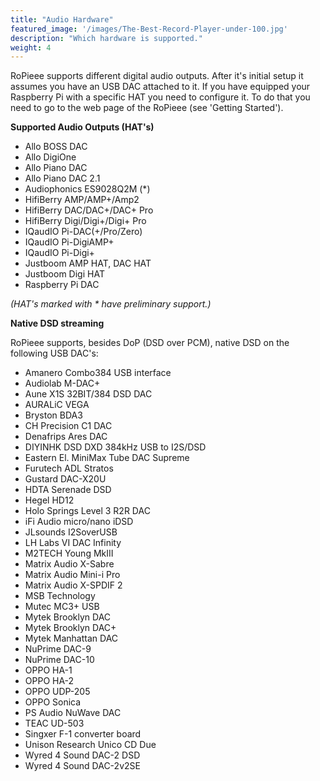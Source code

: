 ```yaml
---
title: "Audio Hardware"
featured_image: '/images/The-Best-Record-Player-under-100.jpg'
description: "Which hardware is supported."
weight: 4
---
```

RoPieee supports different digital audio outputs. After it's initial setup it assumes you have an USB DAC attached to it. If you have equipped your Raspberry Pi with a specific HAT you need to configure it. To do that you need to go to the web page of the RoPieee (see 'Getting Started'). 

**Supported Audio Outputs (HAT's)**

* Allo BOSS DAC
* Allo DigiOne
* Allo Piano DAC
* Allo Piano DAC 2.1
* Audiophonics ES9028Q2M (*) 
* HifiBerry AMP/AMP+/Amp2
* HifiBerry DAC/DAC+/DAC+ Pro
* HifiBerry Digi/Digi+/Digi+ Pro
* IQaudIO Pi-DAC(+/Pro/Zero)
* IQaudIO Pi-DigiAMP+
* IQaudIO Pi-Digi+
* Justboom AMP HAT, DAC HAT
* Justboom Digi HAT
* Raspberry Pi DAC

_(HAT's marked with * have preliminary support.)_

**Native DSD streaming**

RoPieee supports, besides DoP (DSD over PCM), native DSD on the following USB DAC's:

* Amanero Combo384 USB interface
* Audiolab M-DAC+
* Aune X1S 32BIT/384 DSD DAC
* AURALiC VEGA
* Bryston BDA3
* CH Precision C1 DAC
* Denafrips Ares DAC
* DIYINHK DSD DXD 384kHz USB to I2S/DSD
* Eastern El. MiniMax Tube DAC Supreme
* Furutech ADL Stratos
* Gustard DAC-X20U
* HDTA Serenade DSD
* Hegel HD12
* Holo Springs Level 3 R2R DAC
* iFi Audio micro/nano iDSD
* JLsounds I2SoverUSB
* LH Labs VI DAC Infinity
* M2TECH Young MkIII
* Matrix Audio X-Sabre
* Matrix Audio Mini-i Pro
* Matrix Audio X-SPDIF 2
* MSB Technology
* Mutec MC3+ USB
* Mytek Brooklyn DAC
* Mytek Brooklyn DAC+
* Mytek Manhattan DAC
* NuPrime DAC-9
* NuPrime DAC-10
* OPPO HA-1
* OPPO HA-2
* OPPO UDP-205
* OPPO Sonica
* PS Audio NuWave DAC
* TEAC UD-503
* Singxer F-1 converter board
* Unison Research Unico CD Due
* Wyred 4 Sound DAC-2 DSD
* Wyred 4 Sound DAC-2v2SE

